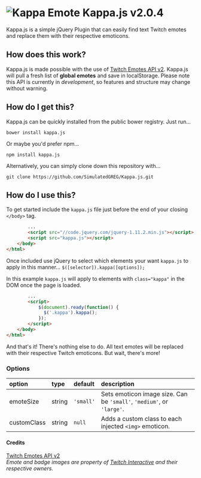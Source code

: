 [Kappa]: http://static-cdn.jtvnw.net/emoticons/v1/25/1.0

# ![Kappa Emote][Kappa] Kappa.js v2.0.4
Kappa.js is a simple jQuery Plugin that can easily find text Twitch emotes and replace them with their respective emoticons.  

## How does this work?
Kappa.js is made possible with the use of [Twitch Emotes API v2](http://twitchemotes.com/apidocs). Kappa.js will pull a fresh list of **global emotes** and save in localStorage. Please note this API is currently in *development*, so features and structure may  change without warning.

## How do I get this?
Kappa.js can be quickly installed from the public bower registry. Just run...
```
bower install kappa.js
```
Or maybe you'd prefer npm...
```
npm install kappa.js
```
Alternatively, you can simply clone down this repository with...
```
git clone https://github.com/SimulatedGREG/Kappa.js.git
```

## How do I use this?
To get started include the `kappa.js` file just before the end of your closing `</body>` tag.

```html
        ...
        <script src="//code.jquery.com/jquery-1.11.2.min.js"></script>
        <script src="kappa.js"></script>
    </body>
</html>
```
Once included use jQuery to select which elements your want `kappa.js` to apply in this manner... `$([selector]).kappa([options]);`

In this example `kappa.js` will apply to elements with `class="kappa"` in the DOM once the page is loaded.
```html
        ...
        <script>
            $(document).ready(function() {
              $('.kappa').kappa();
            });
        </script>
    </body>
</html>
```
And that's it! There's nothing else to do. All text emotes will be replaced with their respective Twitch emoticons. But wait, there's more!

### Options

| option    | type   | default | description                                                                  |
|:-----------|:--------|:-------|:------------------------------------------------------------------------------|
| emoteSize | string | `'small'` | Sets emoticon image size. Can be `'small'`, `'medium'`, or `'large'`. |
| customClass | string | `null` | Adds a custom class to each injected `<img>` emoticon. |

#### Credits
[Twitch Emotes API v2](http://twitchemotes.com/apidocs)  
*Emote and badge images are property of [Twitch Interactive](http://www.twitch.tv/) and their respective owners.*
